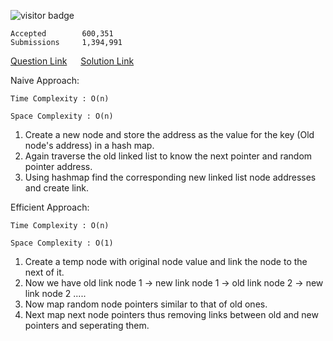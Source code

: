 ![visitor badge](https://visitor-badge.glitch.me/badge?page_id=yvrakesh.Leetcode-0138)

    Accepted        600,351
    Submissions     1,394,991

[Question Link](https://leetcode.com/problems/copy-list-with-random-pointer/)   &emsp; [Solution Link](https://github.com/yvrakesh/Leetcode/blob/main/code/0138/sol.cpp)

Naive Approach:
    
    Time Complexity : O(n)

    Space Complexity : O(n)
1. Create a new node and store the address as the value for the key (Old node's address) in a hash map.
2. Again traverse the old linked list to know the next pointer and random pointer address.
3. Using hashmap find the corresponding new linked list node addresses and create link.


Efficient Approach:

    Time Complexity : O(n)

    Space Complexity : O(1)
1. Create a temp node with original node value and link the node to the next of it.
2. Now we have old link node 1 -> new link node 1 -> old link node 2 -> new link node 2 .....
3. Now map random node pointers similar to that of old ones.
4. Next map next node pointers thus removing links between old and new pointers and seperating them.

    